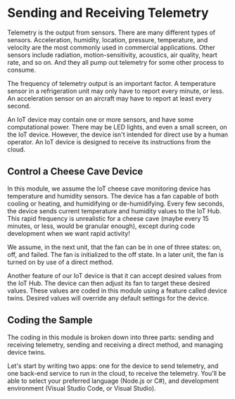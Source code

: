 # Sending and Receiving Telemetry

Telemetry is the output from sensors. There are many different types of sensors. Acceleration, humidity, location, pressure, temperature, and velocity are the most commonly used in commercial applications. Other sensors include radiation, motion-sensitivity, acoustics, air quality, heart rate, and so on. And they all pump out telemetry for some other process to consume.

The frequency of telemetry output is an important factor. A temperature sensor in a refrigeration unit may only have to report every minute, or less. An acceleration sensor on an aircraft may have to report at least every second.

An IoT device may contain one or more sensors, and have some computational power. There may be LED lights, and even a small screen, on the IoT device. However, the device isn't intended for direct use by a human operator. An IoT device is designed to receive its instructions from the cloud.

## Control a Cheese Cave Device

In this module, we assume the IoT cheese cave monitoring device has temperature and humidity sensors. The device has a fan capable of both cooling or heating, and humidifying or de-humidifying. Every few seconds, the device sends current temperature and humidity values to the IoT Hub. This rapid frequency is unrealistic for a cheese cave (maybe every 15 minutes, or less, would be granular enough), except during code development when we want rapid activity!

We assume, in the next unit, that the fan can be in one of three states: on, off, and failed. The fan is initialized to the off state. In a later unit, the fan is turned on by use of a direct method.

Another feature of our IoT device is that it can accept desired values from the IoT Hub. The device can then adjust its fan to target these desired values. These values are coded in this module using a feature called device twins. Desired values will override any default settings for the device.

## Coding the Sample

The coding in this module is broken down into three parts: sending and receiving telemetry, sending and receiving a direct method, and managing device twins.

Let's start by writing two apps: one for the device to send telemetry, and one back-end service to run in the cloud, to receive the telemetry. You'll be able to select your preferred language (Node.js or C#), and development environment (Visual Studio Code, or Visual Studio).